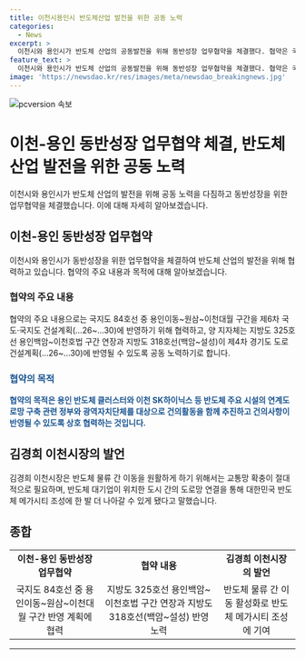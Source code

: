 ```yaml
---
title: 이천시용인시 반도체산업 발전을 위한 공동 노력
categories:
  - News
excerpt: >
  이천시와 용인시가 반도체 산업의 공동발전을 위해 동반성장 업무협약을 체결했다. 협약은 국지도 84호선과 지방도 325호선, 318호선 각 구간을 발전시키기 위한 협력을 포함하고 있다. 이에 따라 국토부, 경기도 등 상급기관에 공동건의문을 전달할 예정이며, 김경희 이천시장은 반도체 대기업이 위치한 도시 간의 도로망 연결을 통해 대한민국 반도체 메가시티 조성에 한 발 더 나아갈 수 있게 됐다고 언급했다.
feature_text: >
  이천시와 용인시가 반도체 산업의 공동발전을 위해 동반성장 업무협약을 체결했다. 협약은 국지도 84호선과 지방도 325호선, 318호선 각 구간을 발전시키기 위한 협력을 포함하고 있다. 이에 따라 국토부, 경기도 등 상급기관에 공동건의문을 전달할 예정이며, 김경희 이천시장은 반도체 대기업이 위치한 도시 간의 도로망 연결을 통해 대한민국 반도체 메가시티 조성에 한 발 더 나아갈 수 있게 됐다고 언급했다.
image: 'https://newsdao.kr/res/images/meta/newsdao_breakingnews.jpg'
---
```


<p><img src="https://newsdao.kr/res/images/meta/newsdao_breakingnews.jpg" alt="pcversion 속보" /></p>

<h1>이천-용인 동반성장 업무협약 체결, 반도체 산업 발전을 위한 공동 노력</h1>

<p data-ke-size="size16">이천시와 용인시가 반도체 산업의 발전을 위해 공동 노력을 다짐하고 동반성장을 위한 업무협약을 체결했습니다. 이에 대해 자세히 알아보겠습니다.</p>

<h2 data-ke-size="size26">이천-용인 동반성장 업무협약</h2>

<p data-ke-size="size16">이천시와 용인시가 동반성장을 위한 업무협약을 체결하여 반도체 산업의 발전을 위해 협력하고 있습니다. 협약의 주요 내용과 목적에 대해 알아보겠습니다.</p>

<h3>협약의 주요 내용</h3>

<p data-ke-size="size16">협약의 주요 내용으로는 국지도 84호선 중 용인이동~원삼~이천대월 구간을 제6차 국도·국지도 건설계획(…26~…30)에 반영하기 위해 협력하고, 양 지자체는 지방도 325호선 용인백암~이천호법 구간 연장과 지방도 318호선(백암~설성)이 제4차 경기도 도로건설계획(…26~…30)에 반영될 수 있도록 공동 노력하기로 합니다.</p>

<h3><b><span style="color: #1a5490;">협약의 목적</span></b></h3>

<p data-ke-size="size16"><b><span style="color: #1a5490;">협약의 목적은 용인 반도체 클러스터와 이천 SK하이닉스 등 반도체 주요 시설의 연계도로망 구축 관련 정부와 광역자치단체를 대상으로 건의활동을 함께 추진하고 건의사항이 반영될 수 있도록 상호 협력하는 것입니다.</span></b></p>

<h2 data-ke-size="size26">김경희 이천시장의 발언</h2>

<p data-ke-size="size16">김경희 이천시장은 반도체 물류 간 이동을 원활하게 하기 위해서는 교통망 확충이 절대적으로 필요하며, 반도체 대기업이 위치한 도시 간의 도로망 연결을 통해 대한민국 반도체 메가시티 조성에 한 발 더 나아갈 수 있게 됐다고 말했습니다.</p>

<h2 data-ke-size="size26">종합</h2>

<table>
  <tbody>
    <tr>
      <td style="text-align: center; height: 17px;"><b>이천-용인 동반성장 업무협약</b></td>
      <td style="text-align: center; height: 17px;"><b>협약 내용</b></td>
      <td style="text-align: center; height: 17px;"><b>김경희 이천시장의 발언</b></td>
    </tr>
    <tr>
      <td style="text-align: center; height: 17px;">국지도 84호선 중 용인이동~원삼~이천대월 구간 반영 계획에 협력</td>
      <td style="text-align: center; height: 17px;">지방도 325호선 용인백암~이천호법 구간 연장과 지방도 318호선(백암~설성) 반영 노력</td>
      <td style="text-align: center; height: 17px;">반도체 물류 간 이동 활성화로 반도체 메가시티 조성에 기여</td>
    </tr>
  </tbody>
</table>

<hr>

<p data-ke-size="size16">&nbsp;</p>

